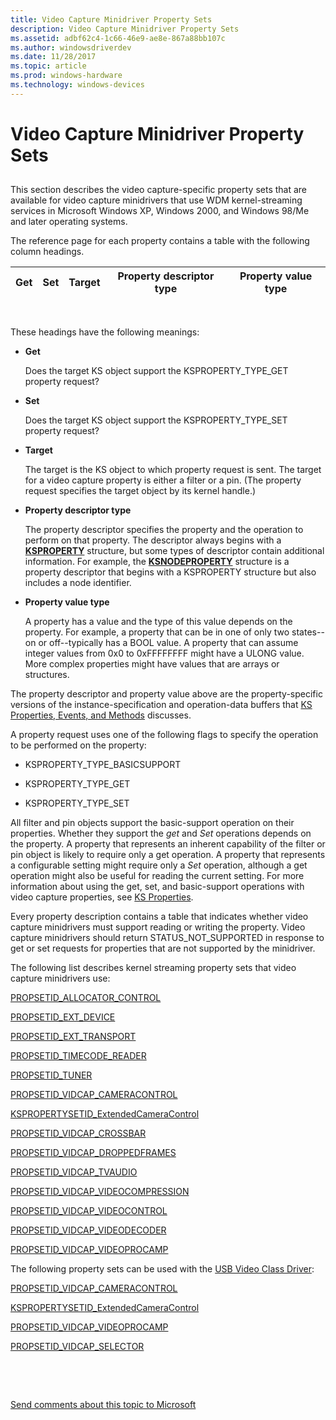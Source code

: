```yaml
---
title: Video Capture Minidriver Property Sets
description: Video Capture Minidriver Property Sets
ms.assetid: adbf62c4-1c66-46e9-ae8e-867a88bb107c
ms.author: windowsdriverdev
ms.date: 11/28/2017
ms.topic: article
ms.prod: windows-hardware
ms.technology: windows-devices
---
```


# Video Capture Minidriver Property Sets


## <span id="ddk_video_capture_minidriver_property_sets_ks"></span><span id="DDK_VIDEO_CAPTURE_MINIDRIVER_PROPERTY_SETS_KS"></span>


This section describes the video capture-specific property sets that are available for video capture minidrivers that use WDM kernel-streaming services in Microsoft Windows XP, Windows 2000, and Windows 98/Me and later operating systems.

The reference page for each property contains a table with the following column headings.

| Get | Set | Target | Property descriptor type | Property value type |
|-----|-----|--------|--------------------------|---------------------|

 

These headings have the following meanings:

-   **Get**

    Does the target KS object support the KSPROPERTY\_TYPE\_GET property request?

-   **Set**

    Does the target KS object support the KSPROPERTY\_TYPE\_SET property request?

-   **Target**

    The target is the KS object to which property request is sent. The target for a video capture property is either a filter or a pin. (The property request specifies the target object by its kernel handle.)

-   **Property descriptor type**

    The property descriptor specifies the property and the operation to perform on that property. The descriptor always begins with a [**KSPROPERTY**](https://msdn.microsoft.com/library/windows/hardware/ff564262) structure, but some types of descriptor contain additional information. For example, the [**KSNODEPROPERTY**](https://msdn.microsoft.com/library/windows/hardware/ff537143) structure is a property descriptor that begins with a KSPROPERTY structure but also includes a node identifier.

-   **Property value type**

    A property has a value and the type of this value depends on the property. For example, a property that can be in one of only two states--on or off--typically has a BOOL value. A property that can assume integer values from 0x0 to 0xFFFFFFFF might have a ULONG value. More complex properties might have values that are arrays or structures.

The property descriptor and property value above are the property-specific versions of the instance-specification and operation-data buffers that [KS Properties, Events, and Methods](https://msdn.microsoft.com/library/windows/hardware/ff567673) discusses.

A property request uses one of the following flags to specify the operation to be performed on the property:

-   KSPROPERTY\_TYPE\_BASICSUPPORT

-   KSPROPERTY\_TYPE\_GET

-   KSPROPERTY\_TYPE\_SET

All filter and pin objects support the basic-support operation on their properties. Whether they support the *get* and *Set* operations depends on the property. A property that represents an inherent capability of the filter or pin object is likely to require only a get operation. A property that represents a configurable setting might require only a *Set* operation, although a get operation might also be useful for reading the current setting. For more information about using the get, set, and basic-support operations with video capture properties, see [KS Properties](https://msdn.microsoft.com/library/windows/hardware/ff567671).

Every property description contains a table that indicates whether video capture minidrivers must support reading or writing the property. Video capture minidrivers should return STATUS\_NOT\_SUPPORTED in response to get or set requests for properties that are not supported by the minidriver.

The following list describes kernel streaming property sets that video capture minidrivers use:

[PROPSETID\_ALLOCATOR\_CONTROL](propsetid-allocator-control.md)

[PROPSETID\_EXT\_DEVICE](propsetid-ext-device.md)

[PROPSETID\_EXT\_TRANSPORT](propsetid-ext-transport.md)

[PROPSETID\_TIMECODE\_READER](propsetid-timecode-reader.md)

[PROPSETID\_TUNER](propsetid-tuner.md)

[PROPSETID\_VIDCAP\_CAMERACONTROL](propsetid-vidcap-cameracontrol.md)

[KSPROPERTYSETID\_ExtendedCameraControl](kspropertysetid-extendedcameracontrol.md)

[PROPSETID\_VIDCAP\_CROSSBAR](propsetid-vidcap-crossbar.md)

[PROPSETID\_VIDCAP\_DROPPEDFRAMES](propsetid-vidcap-droppedframes.md)

[PROPSETID\_VIDCAP\_TVAUDIO](propsetid-vidcap-tvaudio.md)

[PROPSETID\_VIDCAP\_VIDEOCOMPRESSION](propsetid-vidcap-videocompression.md)

[PROPSETID\_VIDCAP\_VIDEOCONTROL](propsetid-vidcap-videocontrol.md)

[PROPSETID\_VIDCAP\_VIDEODECODER](propsetid-vidcap-videodecoder.md)

[PROPSETID\_VIDCAP\_VIDEOPROCAMP](propsetid-vidcap-videoprocamp.md)

The following property sets can be used with the [USB Video Class Driver](https://msdn.microsoft.com/library/windows/hardware/ff568649):

[PROPSETID\_VIDCAP\_CAMERACONTROL](propsetid-vidcap-cameracontrol.md)

[KSPROPERTYSETID\_ExtendedCameraControl](kspropertysetid-extendedcameracontrol.md)

[PROPSETID\_VIDCAP\_VIDEOPROCAMP](propsetid-vidcap-videoprocamp.md)

[PROPSETID\_VIDCAP\_SELECTOR](propsetid-vidcap-selector.md)

 

 

[Send comments about this topic to Microsoft](mailto:wsddocfb@microsoft.com?subject=Documentation%20feedback%20%5Bstream\stream%5D:%20Video%20Capture%20Minidriver%20Property%20Sets%20%20RELEASE:%20%2811/22/2017%29&body=%0A%0APRIVACY%20STATEMENT%0A%0AWe%20use%20your%20feedback%20to%20improve%20the%20documentation.%20We%20don't%20use%20your%20email%20address%20for%20any%20other%20purpose,%20and%20we'll%20remove%20your%20email%20address%20from%20our%20system%20after%20the%20issue%20that%20you're%20reporting%20is%20fixed.%20While%20we're%20working%20to%20fix%20this%20issue,%20we%20might%20send%20you%20an%20email%20message%20to%20ask%20for%20more%20info.%20Later,%20we%20might%20also%20send%20you%20an%20email%20message%20to%20let%20you%20know%20that%20we've%20addressed%20your%20feedback.%0A%0AFor%20more%20info%20about%20Microsoft's%20privacy%20policy,%20see%20http://privacy.microsoft.com/default.aspx. "Send comments about this topic to Microsoft")




